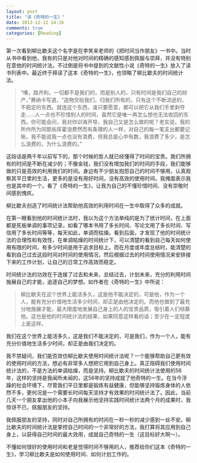 ```yaml
---
layout: post
title: "读《奇特的一生》"
date: 2013-12-12 14:16
comments: true
categories: [Reading]
---
```


第一次看到柳比歇夫这个名字是在李笑来老师的《把时间当作朋友》一书中。当时从书中看到他，我有的只是对他对时间的精确的感知感到佩服与崇拜，并没有特别在意他的时间统计法。不过倒是将书中提到的文献性小说《奇特的一生》放入了读书列表中。最近终于拜读了这本《奇特的一生》，也领略了柳比歇夫的时间统计法。


>“噢，路齐利，一切都不是我们的，而是别人的，只有时间是我们自己的财产，”赛纳卡写道，“造物交给我们，归我们所有的，只有这个不断流逝的、不稳定的东西。就连这个东西，谁只要愿意，都可以把它从我们手里剥夺走……人一点也不珍惜别人的时间，虽然它是唯一再怎么想也无法收回的东西。你可能会问，我对你训诲开导，我自己又是怎么做的呢？老实说，我的所作所为同那些挥霍浪费然而有条理的人一样，对自己的每一笔支出都要记账。我不能说我一点也没有浪费，但我总是心中有数，我浪费了多少，是怎么浪费的，为什么浪费的。”


这段话是两千年以前写下的，那个时候的哲人就已经懂得了时间的宝贵。我们所拥有的时间是不断在减少的；不像金钱，我们没有增加我们的时间的手段，我们能够做的只是高效的利用我们的时间。身边有不少朋友抱怨自己的时间不够用，认真观察其平日里的生活，更多的是没有用好时间，没有高效的使用时间。我掩面表示我也是其中的一个。看了《奇特的一生》，让我为自己的不懂珍惜时间、没有崇敬时间感到愧疚。

柳比歇夫创造了时间统计法帮助他高效的利用时间在一生中取得了众多的成就。

在第一眼看到他的时间统计法时，我以为这个方法单纯的是为了统计时间，在上面都是死板单调的事项记录，如看了哪本书用了多长时间、写论文用了多长时间、写信用了多长时间等等，每天如此，单调而枯燥。看到后面，才发现了他的时间统计法的合理性和有效性，在单调枯燥的时间统计下，可以清楚的看到自己每天如何使用有限的时间，有多少时间是用于追求目标上。而在月度或年度总结时，能清楚的看到自己过去这段时间对时间的使用情况，然后根据过去的时间使用情况来安排接下来的工作计划，让自己的日常工作高效而稳定。

时间统计法的功效在于连接了过去和未来，总结过去，计划未来，充分的利用时间施展自己的才能，追逐自己的梦想。如作者在《奇特的一生》中所说：

>柳比歇夫在这个世界上能活多久，这是他不能决定的，可是他，作为一个人，能有充分价值地生活多少时间，却正是由他决定的。而他也做到了最充分地施展才能，最大限度地发展自己身上的人的宝贵品质，吸引着人们倾慕他。这也是他的时间统计法的结果，如果同意这样看的话；至少在一定程度上是这样。


我们在这个世界上能活多久，这是我们不能决定的，可是我们，作为一个人，能有充分价值地生活多少时间，却正是由我们决定的。

我不禁疑问，我们能否效仿柳比歇夫使用时间统计法呢？一个能够帮助自己更有效的使用时间的方法，想必有非常多人想把它用到自己身上。真正阻碍我们使用时间统计法的，不是方法的单调枯燥，而是坚持。柳比歇夫的时间统计法使用的56年，这样的坚持是我闻所未闻的，这56年的坚持成就了他奇特的一生。在当今浮躁的社会环境下，尽管我们平日里都是锻炼有益健康，但能够坚持锻炼身体的人依然不多，更何况是一个需要长时间每天坚持才有效果的时间统计法了。因此，当前几天一个朋友拿出他的小本子向我展示他坚持实践时间统计法两个月的成果时，我惊讶不已，佩服朋友的坚持。

我佩服朋友的坚持，同时对自己所拥有的时间在一秒一秒的减少感到一丝不安。柳比歇夫的时间统计法是掌控自己时间的一个非常好的方法，我打算将其应用到自己身上，以获得自己时间的最大效用，成就自己奇特的一生（这目标好大啊～）。

不懂如何很好的使用时间和老是觉得时间不够用的人，推荐给你们这本《奇特的一生》，学习柳比歇夫是如何使用时间、如何计划工作的。